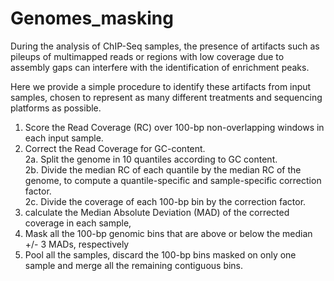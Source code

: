 # Genomes_masking

During the analysis of ChIP-Seq samples, the presence of artifacts such as pileups of multimapped reads or regions with low coverage due to assembly gaps can interfere with the identification of enrichment peaks.

Here we provide a simple procedure to identify these artifacts from input samples, chosen to represent as many different treatments and sequencing platforms as possible.

1.  Score the Read Coverage (RC) over 100-bp non-overlapping windows in each input sample. 
2.  Correct the Read Coverage for GC-content.      
           2a. Split the genome in 10 quantiles according to GC content.  
           2b. Divide the median RC of each quantile by the median RC of the genome, 
            to compute a quantile-specific and sample-specific correction factor.           
           2c. Divide the coverage of each 100-bp bin by the correction factor.
3.  calculate the Median Absolute Deviation (MAD) of the corrected coverage in each sample,
4.  Mask all the 100-bp genomic bins that are above or below the median +/- 3 MADs, respectively
5.  Pool all the samples, discard the 100-bp bins masked on only one sample and merge all the remaining contiguous bins.

